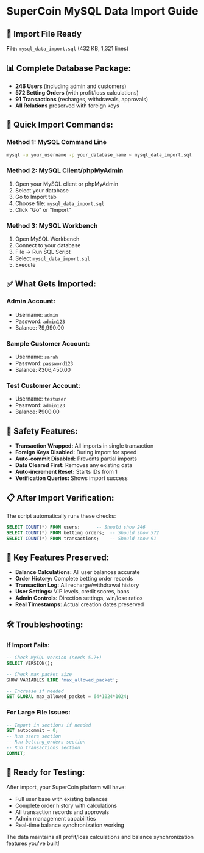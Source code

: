 # SuperCoin MySQL Data Import Guide

## 📄 **Import File Ready**
**File:** `mysql_data_import.sql` (432 KB, 1,321 lines)

## 📊 **Complete Database Package:**
- **246 Users** (including admin and customers)
- **572 Betting Orders** (with profit/loss calculations)
- **91 Transactions** (recharges, withdrawals, approvals)
- **All Relations** preserved with foreign keys

## 🚀 **Quick Import Commands:**

### **Method 1: MySQL Command Line**
```bash
mysql -u your_username -p your_database_name < mysql_data_import.sql
```

### **Method 2: MySQL Client/phpMyAdmin**
1. Open your MySQL client or phpMyAdmin
2. Select your database
3. Go to Import tab
4. Choose file: `mysql_data_import.sql`
5. Click "Go" or "Import"

### **Method 3: MySQL Workbench**
1. Open MySQL Workbench
2. Connect to your database
3. File → Run SQL Script
4. Select `mysql_data_import.sql`
5. Execute

## ✅ **What Gets Imported:**

### **Admin Account:**
- Username: `admin`
- Password: `admin123`
- Balance: ₹9,990.00

### **Sample Customer Account:**
- Username: `sarah`
- Password: `password123`
- Balance: ₹306,450.00

### **Test Customer Account:**
- Username: `testuser`
- Password: `admin123`
- Balance: ₹900.00

## 🔧 **Safety Features:**
- **Transaction Wrapped:** All imports in single transaction
- **Foreign Keys Disabled:** During import for speed
- **Auto-commit Disabled:** Prevents partial imports
- **Data Cleared First:** Removes any existing data
- **Auto-increment Reset:** Starts IDs from 1
- **Verification Queries:** Shows import success

## 📋 **After Import Verification:**
The script automatically runs these checks:
```sql
SELECT COUNT(*) FROM users;      -- Should show 246
SELECT COUNT(*) FROM betting_orders;  -- Should show 572
SELECT COUNT(*) FROM transactions;    -- Should show 91
```

## 🎯 **Key Features Preserved:**
- **Balance Calculations:** All user balances accurate
- **Order History:** Complete betting order records
- **Transaction Log:** All recharge/withdrawal history
- **User Settings:** VIP levels, credit scores, bans
- **Admin Controls:** Direction settings, win/lose ratios
- **Real Timestamps:** Actual creation dates preserved

## 🛠️ **Troubleshooting:**

### **If Import Fails:**
```sql
-- Check MySQL version (needs 5.7+)
SELECT VERSION();

-- Check max packet size
SHOW VARIABLES LIKE 'max_allowed_packet';

-- Increase if needed
SET GLOBAL max_allowed_packet = 64*1024*1024;
```

### **For Large File Issues:**
```sql
-- Import in sections if needed
SET autocommit = 0;
-- Run users section
-- Run betting_orders section  
-- Run transactions section
COMMIT;
```

## 📱 **Ready for Testing:**
After import, your SuperCoin platform will have:
- Full user base with existing balances
- Complete order history with calculations
- All transaction records and approvals
- Admin management capabilities
- Real-time balance synchronization working

The data maintains all profit/loss calculations and balance synchronization features you've built!